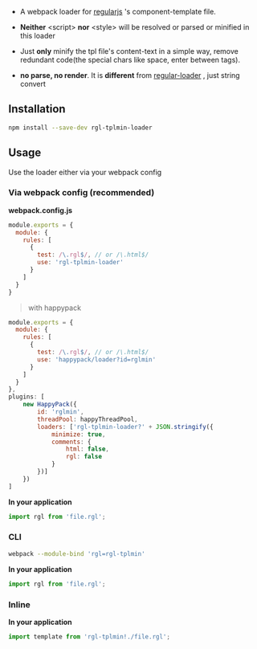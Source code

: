 
- A webpack loader for [regularjs](https://github.com/regularjs/regular) 's component-template file.

- **Neither** &lt;script&gt; **nor** &lt;style&gt; will be resolved or parsed or minified in this loader

- Just **only** minify the tpl file's content-text in a simple way, remove redundant code(the special chars like space, enter between tags).

- **no parse, no render**. It is **different** from [regular-loader](https://www.npmjs.com/package/regular-loader) , just string convert


## Installation

```bash
npm install --save-dev rgl-tplmin-loader
```

## Usage

Use the loader either via your webpack config

### Via webpack config (recommended)

**webpack.config.js**

```js
module.exports = {
  module: {
    rules: [
      {
        test: /\.rgl$/, // or /\.html$/
        use: 'rgl-tplmin-loader'
      }
    ]
  }
}
```

> with happypack

```js
module.exports = {
  module: {
	rules: [
	  {
		test: /\.rgl$/, // or /\.html$/
		use: 'happypack/loader?id=rglmin'
	  }
	]
  }
},
plugins: [
	new HappyPack({
		id: 'rglmin',
		threadPool: happyThreadPool,
		loaders: ['rgl-tplmin-loader?' + JSON.stringify({
			minimize: true,
			comments: {
				html: false,
				rgl: false
			}
		})]
	})
]
```

**In your application**

```js
import rgl from 'file.rgl';
```

### CLI

```bash
webpack --module-bind 'rgl=rgl-tplmin'
```

**In your application**

```js
import rgl from 'file.rgl';
```

### Inline

**In your application**

```js
import template from 'rgl-tplmin!./file.rgl';
```
